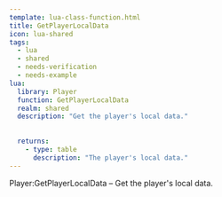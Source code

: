 ```yaml
---
template: lua-class-function.html
title: GetPlayerLocalData
icon: lua-shared
tags:
  - lua
  - shared
  - needs-verification
  - needs-example
lua:
  library: Player
  function: GetPlayerLocalData
  realm: shared
  description: "Get the player's local data."
  
  
  returns:
    - type: table
      description: "The player's local data."
---
```


<div class="lua__search__keywords">
Player:GetPlayerLocalData &#x2013; Get the player's local data.
</div>

